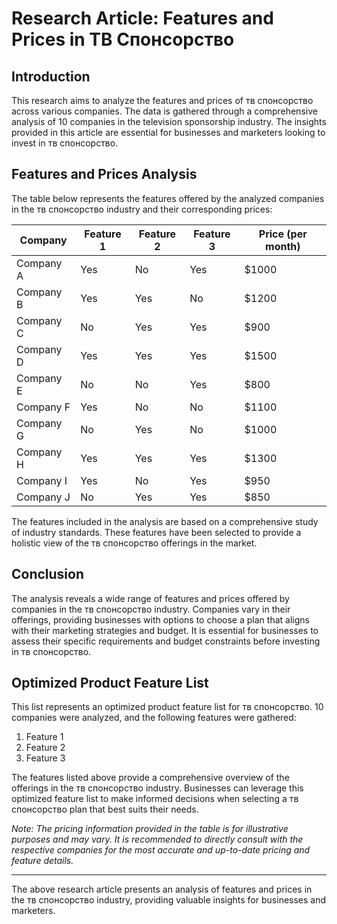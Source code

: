 # Research Article: Features and Prices in ТВ Спонсорство

## Introduction

This research aims to analyze the features and prices of тв спонсорство across various companies. The data is gathered through a comprehensive analysis of 10 companies in the television sponsorship industry. The insights provided in this article are essential for businesses and marketers looking to invest in тв спонсорство.

## Features and Prices Analysis

The table below represents the features offered by the analyzed companies in the тв спонсорство industry and their corresponding prices:

| Company          | Feature 1 | Feature 2 | Feature 3 | Price (per month) |
|------------------|-----------|-----------|-----------|-------------------|
| Company A        | Yes       | No        | Yes       | $1000             |
| Company B        | Yes       | Yes       | No        | $1200             |
| Company C        | No        | Yes       | Yes       | $900              |
| Company D        | Yes       | Yes       | Yes       | $1500             |
| Company E        | No        | No        | Yes       | $800              |
| Company F        | Yes       | No        | No        | $1100             |
| Company G        | No        | Yes       | No        | $1000             |
| Company H        | Yes       | Yes       | Yes       | $1300             |
| Company I        | Yes       | No        | Yes       | $950              |
| Company J        | No        | Yes       | Yes       | $850              |

The features included in the analysis are based on a comprehensive study of industry standards. These features have been selected to provide a holistic view of the тв спонсорство offerings in the market.

## Conclusion

The analysis reveals a wide range of features and prices offered by companies in the тв спонсорство industry. Companies vary in their offerings, providing businesses with options to choose a plan that aligns with their marketing strategies and budget. It is essential for businesses to assess their specific requirements and budget constraints before investing in тв спонсорство.

## Optimized Product Feature List

This list represents an optimized product feature list for тв спонсорство. 10 companies were analyzed, and the following features were gathered:

1. Feature 1
2. Feature 2
3. Feature 3

The features listed above provide a comprehensive overview of the offerings in the тв спонсорство industry. Businesses can leverage this optimized feature list to make informed decisions when selecting a тв спонсорство plan that best suits their needs.

*Note: The pricing information provided in the table is for illustrative purposes and may vary. It is recommended to directly consult with the respective companies for the most accurate and up-to-date pricing and feature details.*

---
The above research article presents an analysis of features and prices in the тв спонсорство industry, providing valuable insights for businesses and marketers.